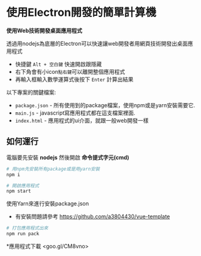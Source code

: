 # 使用Electron開發的簡單計算機

**使用Web技術開發桌面應用程式**

透過用nodejs為底層的Electron可以快速讓web開發者用網頁技術開發出桌面應用程式

- 快捷鍵 `Alt + 空白鍵` 快速開啟跟隱藏
- 右下角會有小icon`點右鍵`可以離開整個應用程式
- 再輸入框輸入數學運算式後按下 `Enter` 計算出結果


以下專案的關鍵檔案:

- `package.json` - 所有使用到的package檔案，使用npm或是yarn安裝需要它.
- `main.js` - javascript寫應用程式都在這支檔案裡面.
- `index.html` - 應用程式的ui介面，就跟一般web開發一樣


## 如何運行

電腦要先安裝 **nodejs** 然後開啟 **命令提式字元(cmd)**

```bash
# 用npm先安裝所有package或是用yarn安裝
npm i
```

```bash
# 開啟應用程式
npm start
```

使用Yarn來進行安裝package.json

* 有安裝問題請參考
<https://github.com/a3804430/vue-template>

```bash
# 打包應用程式出來
npm run pack
```
*應用程式下載
<goo.gl/CM8vno>
